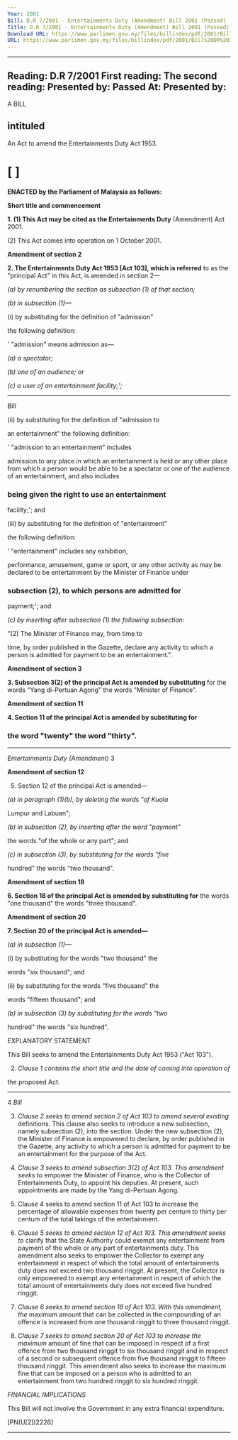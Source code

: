 ```yaml
---
Year: 2001
Bill: D.R 7/2001 - Entertainments Duty (Amendment) Bill 2001 (Passed)
Title: D.R 7/2001 - Entertainments Duty (Amendment) Bill 2001 (Passed)
Download URL: https://www.parlimen.gov.my/files/billindex/pdf/2001/Bill%20DR%207.pdf
URL: https://www.parlimen.gov.my/files/billindex/pdf/2001/Bill%20DR%207.pdf
---
```

---
Reading:
D.R 7/2001
First reading:
The second reading:
Presented by:
Passed At:
Presented by:
---

A BILL

## intituled

An Act to amend the Entertainments Duty Act 1953.

# [ ]

**ENACTED by the Parliament of Malaysia as follows:**

**Short title and commencement**

**1. (1) This Act may be cited as the Entertainments Duty**
(Amendment) Act 2001.

(2) This Act comes into operation on 1 October 2001.

**Amendment of section 2**

**2. The Entertainments Duty Act 1953 [Act 103], which is referred**
to as the "principal Act" in this Act, is amended in section 2—

_(a) by renumbering the section as subsection (1) of that section;_

_(b) in subsection (1)—_

(i) by substituting for the definition of "admission"

the following definition:

' "admission" means admission as—

_(a) a spectator;_

_(b) one of an audience; or_

_(c) a user of an entertainment facility;';_


-----

_Bill_

(ii) by substituting for the definition of "admission to

an entertainment" the following definition:


' "admission to an entertainment" includes

admission to any place in which an entertainment
is held or any other place from which a person
would be able to be a spectator or one of the
audience of an entertainment, and also includes

### being given the right to use an entertainment
facility;'; and


(iii) by substituting for the definition of "entertainment"

the following definition:

' "entertainment" includes any exhibition,

performance, amusement, game or sport, or any
other activity as may be declared to be
entertainment by the Minister of Finance under
### subsection (2), to which persons are admitted for
payment;'; and


_(c) by inserting after subsection (1) the following subsection:_

"(2) The Minister of Finance may, from time to

time, by order published in the Gazette, declare any
activity to which a person is admitted for payment to
be an entertainment.".

**Amendment of section 3**

**3. Subsection 3(2) of the principal Act is amended by substituting**
for the words "Yang di-Pertuan Agong" the words "Minister of
Finance".

**Amendment of section 11**

**4. Section 11 of the principal Act is amended by substituting for**
### the word "twenty" the word "thirty".


-----

_Entertainments Duty (Amendment)_ 3

**Amendment of section 12**

5. Section 12 of the principal Act is amended—

_(a) in paragraph (1)(b), by deleting the words "of Kuala_

Lumpur and Labuan";

_(b) in subsection (2), by inserting after the word "payment"_

the words "of the whole or any part"; and

_(c) in subsection (3), by substituting for the words "five_

hundred" the words "two thousand".

**Amendment of section 18**

**6. Section 18 of the principal Act is amended by substituting for**
the words "one thousand" the words "three thousand".

**Amendment of section 20**

**7. Section 20 of the principal Act is amended—**

_(a) in subsection (1)—_

(i) by substituting for the words "two thousand" the

words "six thousand"; and

(ii) by substituting for the words "five thousand" the

words "fifteen thousand"; and

_(b) in subsection (3) by substituting for the words "two_

hundred" the words "six hundred".

EXPLANATORY STATEMENT

This Bill seeks to amend the Entertainments Duty Act 1953 ("Act 103").

2. _Clause 1 contains the short title and the date of coming into operation of_

the proposed Act.


-----

4 _Bill_

3. _Clause 2 seeks to amend section 2 of Act 103 to amend several existing_
definitions. This clause also seeks to introduce a new subsection, namely
subsection (2), into the section. Under the new subsection (2), the Minister of
Finance is empowered to declare, by order published in the Gazette, any activity
to which a person is admitted for payment to be an entertainment for the purpose
of the Act.

4. _Clause 3 seeks to amend subsection 3(2) of Act 103. This amendment seeks_
to empower the Minister of Finance, who is the Collector of Entertainments
Duty, to appoint his deputies. At present, such appointments are made by the
Yang di-Pertuan Agong.

5. Clause 4 seeks to amend section 11 of Act 103 to increase the percentage
of allowable expenses from twenty per centum to thirty per centum of the total
takings of the entertainment.

6. _Clause 5 seeks to amend section 12 of Act 103. This amendment seeks to_
clarify that the State Authority could exempt any entertainment from payment
of the whole or any part of entertainments duty. This amendment also seeks
to empower the Collector to exempt any entertainment in respect of which the
total amount of entertainments duty does not exceed two thousand ringgit. At
present, the Collector is only empowered to exempt any entertainment in respect
of which the total amount of entertainments duty does not exceed five hundred
ringgit.

7. _Clause 6 seeks to amend section 18 of Act 103. With this amendment, the_
maximum amount that can be collected in the compounding of an offence is
increased from one thousand ringgit to three thousand ringgit.

8. _Clause 7 seeks to amend section 20 of Act 103 to increase the maximum_
amount of fine that can be imposed in respect of a first offence from two
thousand ringgit to six thousand ringgit and in respect of a second or subsequent
offence from five thousand ringgit to fifteen thousand ringgit. This amendment
also seeks to increase the maximum fine that can be imposed on a person who
is admitted to an entertainment from two hundred ringgit to six hundred ringgit.

_FINANCIAL_ _IMPLICATIONS_

This Bill will not involve the Government in any extra financial expenditure.

[PN(U[2])2226]


-----


